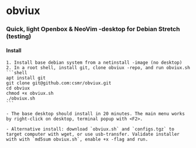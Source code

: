 # obviux

### Quick, light Openbox &amp; NeoVim -desktop for Debian Stretch (testing)

#### Install
	1. Install base debian system from a netinstall -image (no desktop)
	2. In a root shell, install git, clone obviux -repo, and run obviux.sh
	```shell
	apt install git
	git clone git@github.com:csmr/obviux.git
	cd obviux
	chmod +x obviux.sh
	./obviux.sh
	```

	- The base desktop should install in 20 minutes. The main menu works by right-click on desktop, terminal popup with <F2>.

	- Alternative install: download `obviux.sh` and `configs.tgz` to target computer with wget, or use usb-transfer. Validate installer with with `md5sum obviux.sh`, enable +x -flag and run.

